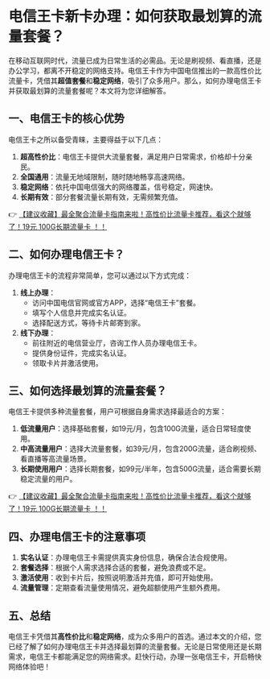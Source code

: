 # 电信王卡新卡办理：如何获取最划算的流量套餐？

在移动互联网时代，流量已成为日常生活的必需品。无论是刷视频、看直播，还是办公学习，都离不开稳定的网络支持。电信王卡作为中国电信推出的一款高性价比流量卡，凭借其**超值套餐**和**稳定网络**，吸引了众多用户。那么，如何办理电信王卡并获取最划算的流量套餐呢？本文将为您详细解答。

## 一、电信王卡的核心优势

电信王卡之所以备受青睐，主要得益于以下几点：

1. **超高性价比**：电信王卡提供大流量套餐，满足用户日常需求，价格却十分亲民。
2. **全国通用**：流量无地域限制，随时随地畅享高速网络。
3. **稳定网络**：依托中国电信强大的网络覆盖，信号稳定，网速快。
4. **长期有效**：部分套餐流量长期有效，无需频繁充值。

👉 [【建议收藏】最全聚合流量卡指南来啦！高性价比流量卡推荐，看这个就够了！19元 100G长期流量卡 ！！](https://bit.ly/Liuliangka)

## 二、如何办理电信王卡？

办理电信王卡的流程非常简单，您可以通过以下方式完成：

1. **线上办理**：
   - 访问中国电信官网或官方APP，选择“电信王卡”套餐。
   - 填写个人信息并完成实名认证。
   - 选择配送方式，等待卡片邮寄到家。
2. **线下办理**：
   - 前往附近的电信营业厅，咨询工作人员办理电信王卡。
   - 提供身份证件，完成实名认证。
   - 领取卡片并激活使用。

## 三、如何选择最划算的流量套餐？

电信王卡提供多种流量套餐，用户可根据自身需求选择最适合的方案：

1. **低流量用户**：选择基础套餐，如19元/月，包含100G流量，适合日常轻度使用。
2. **中高流量用户**：选择大流量套餐，如39元/月，包含200G流量，适合刷视频、看直播等高流量场景。
3. **长期使用用户**：选择长期套餐，如99元/半年，包含500G流量，适合需要长期稳定流量的用户。

👉 [【建议收藏】最全聚合流量卡指南来啦！高性价比流量卡推荐，看这个就够了！19元 100G长期流量卡 ！！](https://bit.ly/Liuliangka)

## 四、办理电信王卡的注意事项

1. **实名认证**：办理电信王卡需提供真实身份信息，确保合法合规使用。
2. **套餐选择**：根据个人需求选择合适的套餐，避免浪费或不足。
3. **激活使用**：收到卡片后，按照说明激活并充值，即可开始使用。
4. **流量管理**：定期查看流量使用情况，避免超额使用产生额外费用。

## 五、总结

电信王卡凭借其**高性价比**和**稳定网络**，成为众多用户的首选。通过本文的介绍，您已经了解了如何办理电信王卡并选择最划算的流量套餐。无论是日常使用还是长期需求，电信王卡都能满足您的网络需求。赶快行动，办理一张电信王卡，开启畅快网络体验吧！